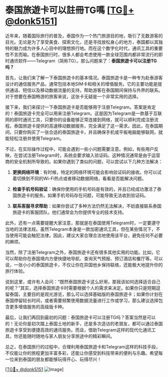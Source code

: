 # 泰国旅遊卡可以註冊TG嗎 [[TG💪+ @donk5151](https://t.me/s/donk5151)]

近年来，随着国际旅行的普及，泰国作为一个热门旅游目的地，吸引了无数游客的目光。无论是为了享受美食、探索文化，还是寻找放松身心的地方，泰国都以其独特的魅力成为许多人心目中的理想旅行地。而在这个数字化时代，通讯工具的重要性不言而喻。在泰国旅行时，很多人都会考虑使用一款全球范围内都非常流行的即时通讯软件——Telegram（简称TG）。那么问题来了：**泰国旅遊卡可以注册TG吗？**

首先，让我们来了解一下泰国旅遊卡的基本情况。泰国旅遊卡是一种专为赴泰游客设计的通信服务产品，通常包括本地SIM卡和相关的增值服务。它的主要功能是提供通话、短信以及移动数据流量的支持，帮助游客在泰国期间保持与外界的联系。对于想要在泰国畅游的旅客来说，这张卡无疑是一个非常实用的选择。

接下来，我们来探讨一下泰国旅遊卡是否能够用于注册Telegram。答案是肯定的！泰国旅遊卡完全可以用来注册Telegram。这是因为Telegram是一款基于互联网的即时通讯工具，只要你的设备能够正常连接到网络，就可以顺利完成注册流程。泰国旅遊卡提供的高速移动数据服务，完全满足了这一需求。因此，在泰国期间，只要你购买了一张合适的泰国旅遊卡，并且确保手机或平板电脑能够联网，就能轻松注册并使用Telegram。

不过，在实际操作过程中，可能会遇到一些小问题需要注意。例如，有些用户反映，在尝试注册Telegram时，系统会要求输入验证码。这种情况通常是由于运营商的安全机制所导致的。如果你遇到了类似的问题，可以尝试以下几种方法解决：

1. **更换网络环境**：有时候，特定的网络环境可能会影响验证码的接收。你可以试着切换到不同的Wi-Fi热点或者移动数据网络，看看是否能解决问题。
   
2. **检查手机号码验证**：确保你使用的手机号码是有效的，并且已经成功激活了泰国旅遊卡的服务。如果手机号码存在问题，可能导致无法收到验证码。
   
3. **联系客服寻求帮助**：如果你尝试了多种方法仍然无法解决，不妨直接联系泰国旅遊卡的客服团队，他们通常会为你提供专业的技术支持。

此外，还有一点需要提醒大家注意，那就是在泰国使用Telegram时，一定要遵守当地的法律法规。虽然Telegram本身是一款加密通讯工具，但在某些情况下，不当使用可能会触犯法律。因此，建议大家合理合法地使用该平台，避免任何不必要的麻烦。

当然，除了注册Telegram之外，泰国旅遊卡还有很多其他实用的功能。比如，它可以帮助你在泰国境内方便快捷地导航、查询天气预报、预订酒店和餐厅等。可以说，一张小小的泰国旅遊卡，不仅让你在异国他乡保持联络，还能极大地提升你的旅行体验。

说到这里，或许有人会问：“既然泰国旅遊卡这么好用，那我该如何选择适合自己的呢？”其实，选择泰国旅遊卡时需要根据个人的需求来决定。如果你只是短期逗留泰国，主要目的是观光游览，那么可以选择基础版的泰国旅遊卡；如果你计划在泰国停留较长时间，或者需要频繁使用数据流量进行工作或学习，那么建议选择包含更多增值服务的高级版卡种。

最后，让我们再回到最初的问题：泰国旅遊卡可以注册TG吗？答案当然是可以的！无论你是初次踏上泰国土地的新手，还是多次造访的老朋友，都可以通过泰国旅遊卡享受到便捷高效的通讯服务。而且，借助Telegram这样的现代化通讯工具，你还能随时随地与家人朋友分享旅途中的精彩瞬间。

总之，在泰国旅行的过程中，合理利用泰国旅遊卡和Telegram这样的科技手段，不仅能让你的旅程更加丰富多彩，还能让你感受到科技带来的便利与乐趣。希望每一位来到泰国的朋友都能够玩得开心、玩得尽兴！

[[TG💪+ @donk5151](https://t.me/s/donk5151) ![Image](https://i.postimg.cc/rwNCRYN7/Snipaste-2025-04-30-17-27-05.png)]
